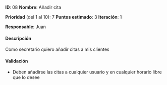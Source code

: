 **ID**: 08
**Nombre**: Añadir cita

**Prioridad** (del 1 al 10): 7
**Puntos estimado**: 3
**Iteración**: 1

**Responsable**: Juan

#### Descripción
Como secretario quiero añadir citas a mis clientes

#### Validación
* Deben añadirse las citas a cualquier usuario y en cualquier horario libre que lo desee
